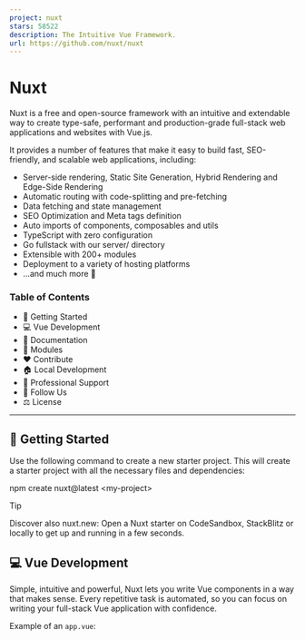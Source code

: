 ```yaml
---
project: nuxt
stars: 58522
description: The Intuitive Vue Framework.
url: https://github.com/nuxt/nuxt
---
```


Nuxt
====

Nuxt is a free and open-source framework with an intuitive and extendable way to create type-safe, performant and production-grade full-stack web applications and websites with Vue.js.

It provides a number of features that make it easy to build fast, SEO-friendly, and scalable web applications, including:

-   Server-side rendering, Static Site Generation, Hybrid Rendering and Edge-Side Rendering
-   Automatic routing with code-splitting and pre-fetching
-   Data fetching and state management
-   SEO Optimization and Meta tags definition
-   Auto imports of components, composables and utils
-   TypeScript with zero configuration
-   Go fullstack with our server/ directory
-   Extensible with 200+ modules
-   Deployment to a variety of hosting platforms
-   ...and much more 🚀

### Table of Contents

-   🚀 Getting Started
-   💻 Vue Development
-   📖 Documentation
-   🧩 Modules
-   ❤️ Contribute
-   🏠 Local Development
-   🛟 Professional Support
-   🔗 Follow Us
-   ⚖️ License

* * *

🚀 Getting Started
------------------

Use the following command to create a new starter project. This will create a starter project with all the necessary files and dependencies:

npm create nuxt@latest <my-project\>

Tip

Discover also nuxt.new: Open a Nuxt starter on CodeSandbox, StackBlitz or locally to get up and running in a few seconds.

💻 Vue Development
------------------

Simple, intuitive and powerful, Nuxt lets you write Vue components in a way that makes sense. Every repetitive task is automated, so you can focus on writing your full-stack Vue application with confidence.

Example of an `app.vue`:

<script setup lang="ts">
useSeoMeta({
  title: 'Meet Nuxt',
  description: 'The Intuitive Vue Framework.',
})
</script\>

<template\>
  <div id\="app"\>
    <AppHeader />
    <NuxtPage />
    <AppFooter />
  </div\>
</template\>

<style scoped>
#app {
  background-color: #020420;
  color: #00DC82;
}
</style\>

📖 Documentation
----------------

We highly recommend you take a look at the Nuxt documentation to level up. It’s a great resource for learning more about the framework. It covers everything from getting started to advanced topics.

🧩 Modules
----------

Discover our list of modules to supercharge your Nuxt project, created by the Nuxt team and community.

❤️ Contribute
-------------

We invite you to contribute and help improve Nuxt 💚

Here are a few ways you can get involved:

-   **Reporting Bugs:** If you come across any bugs or issues, please check out the reporting bugs guide to learn how to submit a bug report.
-   **Suggestions:** Have ideas to enhance Nuxt? We'd love to hear them! Check out the contribution guide to share your suggestions.
-   **Questions:** If you have questions or need assistance, the getting help guide provides resources to help you out.

🏠 Local Development
--------------------

Follow the docs to Set Up Your Local Development Environment to contribute to the framework and documentation.

🛟 Professional Support
-----------------------

-   Technical audit & consulting: Nuxt Experts
-   Custom development & more: Nuxt Agencies Partners

🔗 Follow Us
------------

      

⚖️ License
----------

MIT
